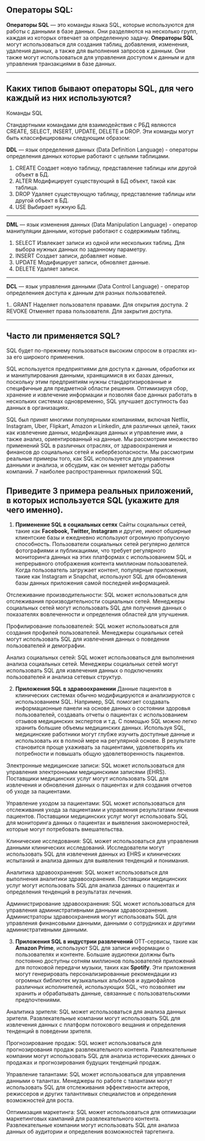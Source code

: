 
## Операторы SQL:
__Операторы SQL__ — это команды языка SQL, которые используются для работы с данными в базе данных. Они разделяются на несколько групп, каждая из которых отвечает за определенную задачу.
__Операторы SQL__ могут использоваться для создания таблиц, добавления, изменения, удаления данных, а также для выполнения запросов к данным. Они также могут использоваться для управления доступом к данным и для управления транзакциями в базе данных.
___
## Каких типов бывают операторы SQL, для чего каждый из них используются?

Команды SQL

Стандартными командами для взаимодействия с РБД являются CREATE, SELECT, INSERT, UPDATE, DELETE и DROP. Эти команды могут быть классифицированы следующим образом:


__DDL__ — язык определения данных (Data Definition Language) - операторы определения данных которые работают с целыми таблицами.


1.	CREATE	Создает новую таблицу, представление таблицы или другой объект в БД.
2.	ALTER	Модифицирует существующий в БД объект, такой как таблица.
3.	DROP	Удаляет существующую таблицу, представление таблицы или другой объект в БД.
4.  USE     Выбирает нужную БД.
___
__DML__ — язык изменения данных (Data Manipulation Language) - оператор манипуляции данными, которые работают с содержимым таблиц. 


1.	SELECT	Извлекает записи из одной или нескольких таблиц. Для выбора нужных данных по заданному параметру.
2.	INSERT	Создает записи, добавляет новые.
3.	UPDATE	Модифицирует записи, обновляет данные.
4.	DELETE	Удаляет записи.
___
__DCL__ — язык управления данными (Data Control Language) - оператор определениея доступа к данным для разных пользователей.


1..	GRANT	Наделяет пользователя правами. Для открытия доступа.
2	REVOKE	Отменяет права пользователя. Для закрытия доступа.
___
## Часто ли применяется SQL? 

SQL будет по-прежнему пользоваться высоким спросом в отраслях из-за его широкого применения.

SQL используется предприятиями для доступа к данным, обработки их и манипулирования данными, хранящимися в их базах данных, поскольку этим предприятиям нужны стандартизированные и специфичные для предметной области решения. Оптимизируя сбор, хранение и извлечение информации и позволяя базе данных работать в нескольких системах одновременно, SQL улучшает доступность баз данных в организациях.

SQL был принят многими популярными компаниями, включая Netflix, Instagram, Uber, Flipkart, Amazon и Linkedin, для различных целей, таких как извлечение данных, модификация данных и управление ими, а также анализ, ориентированный на данные. Мы рассмотрим множество применений SQL в различных отраслях, от здравоохранения и финансов до социальных сетей и кибербезопасности. Мы рассмотрим реальные примеры того, как SQL используется для управления данными и анализа, и обсудим, как он меняет методы работы компаний. 
7 наиболее распространенных приложений SQL

## Приведите 3 примера реальных приложений, в которых используется SQL (укажите для чего именно).



1. __Применение SQL в социальных сетях__
Сайты социальных сетей, такие как __Facebook, Twitter, Instagram__ и другие, имеют обширные клиентские базы и ежедневно используют огромную пропускную способность. Пользователи социальных сетей регулярно делятся фотографиями и публикациями, что требует регулярного мониторинга данных на этих платформах с использованием SQL и непрерывного отображения контента миллионам пользователей. Когда пользователь загружает контент, популярные приложения, такие как Instagram и Snapchat, используют SQL для обновления базы данных приложения самой последней информацией.

Отслеживание производительности: SQL может использоваться для отслеживания производительности социальных сетей. Менеджеры социальных сетей могут использовать SQL для получения данных о показателях вовлеченности и определения областей для улучшения.

Профилирование пользователей: SQL может использоваться для создания профилей пользователей. Менеджеры социальных сетей могут использовать SQL для извлечения данных о поведении пользователей и демографии.

Анализ социальных сетей: SQL может использоваться для выполнения анализа социальных сетей. Менеджеры социальных сетей могут использовать SQL для извлечения данных о подключениях пользователей и анализа сетевых структур.

2. __Приложения SQL в здравоохранении__
Данные пациентов в клинических системах обычно модифицируются и анализируются с использованием SQL. Например, SQL помогает создавать информационные панели на основе данных о состоянии здоровья пользователей, создавать отчеты о пациентах с использованием отзывов медицинских экспертов и т.д. С помощью SQL можно легко хранить большие объемы медицинских данных. Используя SQL, медицинские работники могут глубже изучить доступные данные и использовать их в полной мере на регулярной основе. В результате становится проще ухаживать за пациентами, удовлетворять их потребности и повышать общую удовлетворенность пациентов.

Электронные медицинские записи: SQL может использоваться для управления электронными медицинскими записями (EHRS). Поставщики медицинских услуг могут использовать SQL для извлечения и обновления данных о пациентах и для создания отчетов об уходе за пациентами.

Управление уходом за пациентами: SQL может использоваться для отслеживания ухода за пациентами и управления результатами лечения пациентов. Поставщики медицинских услуг могут использовать SQL для мониторинга данных о пациентах и выявления закономерностей, которые могут потребовать вмешательства.

Клинические исследования: SQL может использоваться для управления данными клинических исследований. Исследователи могут использовать SQL для извлечения данных из EHRS и клинических испытаний и анализа данных для выявления тенденций и понимания.

Аналитика здравоохранения: SQL может использоваться для выполнения аналитики здравоохранения. Поставщики медицинских услуг могут использовать SQL для анализа данных о пациентах и определения тенденций в результатах лечения.

Администрирование здравоохранения: SQL может использоваться для управления административными данными здравоохранения. Администраторы здравоохранения могут использовать SQL для управления финансовыми данными, данными о сотрудниках и другими административными данными.

3. __Приложения SQL в индустрии развлечений__
ОТТ-сервисы, такие как __Amazon Prime__, используют SQL для записи информации о пользователях и контенте. Большие аудиотеки должны быть постоянно доступны сотням миллионов пользователей приложений для потоковой передачи музыки, таких как __Spotify__. Эти приложения могут генерировать персонализированные рекомендации из огромных библиотек музыкальных альбомов и аудиофайлов различных исполнителей, использующих SQL, что позволяет им хранить и обрабатывать данные, связанные с пользовательскими предпочтениями.

Аналитика зрителя: SQL может использоваться для анализа данных зрителя. Развлекательные компании могут использовать SQL для извлечения данных с платформ потокового вещания и определения тенденций в поведении зрителя.

Прогнозирование продаж: SQL может использоваться для прогнозирования продаж развлекательного контента. Развлекательные компании могут использовать SQL для анализа исторических данных о продажах и прогнозирования будущих тенденций продаж.

Управление талантами: SQL может использоваться для управления данными о талантах. Менеджеры по работе с талантами могут использовать SQL для отслеживания эффективности актеров, режиссеров и других талантливых специалистов и определения возможностей для роста.

Оптимизация маркетинга: SQL может использоваться для оптимизации маркетинговых кампаний для развлекательного контента. Развлекательные компании могут использовать SQL для анализа данных об аудитории и определения возможностей таргетинга.